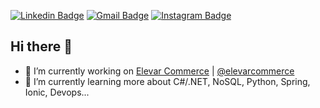 [![Linkedin Badge](https://img.shields.io/badge/-LinkedIn-blue?style=flat-square&logo=Linkedin&logoColor=white&link=https://www.linkedin.com/in/sidney-rodrigues-54849190/)](https://www.linkedin.com/in/sidney-rodrigues-54849190/) 
[![Gmail Badge](https://img.shields.io/badge/-Gmail-c14438?style=flat-square&logo=Gmail&logoColor=white&link=mailto:sidney.jrodrigues.lima@gmail.com)](mailto:sidney.jrodrigues.lima@gmail.com)
[![Instagram Badge](https://img.shields.io/badge/-Instagram-gray?style=flat-square&logo=Instagram&link=https://www.instagram.com/sidao_rodrigues)](https://www.instagram.com/sidao_rodrigues)
<br/>

## Hi there 👋

<!--
**sidaoswat/sidaoswat** is a ✨ _special_ ✨ repository because its `README.md` (this file) appears on your GitHub profile.

Here are some ideas to get you started:
-->


- 🔭 I’m currently working on <a href="https://elevarcommerce.com.br/" target="_blank">Elevar Commerce</a> | <a href="https://www.instagram.com/elevarcommerce/" target="_blank">@elevarcommerce</a>
- 🌱 I’m currently learning more about C#/.NET, NoSQL, Python, Spring, Ionic, Devops...
<!-- - 👯 I’m looking to collaborate on ...
- 🤔 I’m looking for help with ...
- 💬 Ask me about ...
- 📫 How to reach me: ...
- 😄 Pronouns: ...
- ⚡ Fun fact: ... -->

